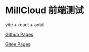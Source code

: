 # MillCloud 前端测试

vite + react + antd

[Github Pages](https://millcloud.github.io/developer-examination/)

[Gitee Pages](https://millcloud.gitee.io/developer-examination/)
